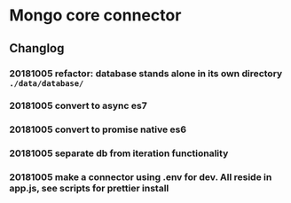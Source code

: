 # Mongo core connector

## Changlog

### 20181005 refactor: database stands alone in its own directory `./data/database/`

### 20181005 convert to async es7

### 20181005 convert to promise native es6

### 20181005 separate db from iteration functionality

### 20181005 make a connector using .env for dev. All reside in app.js, see scripts for prettier install